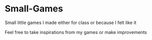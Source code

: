 # Small-Games
Small little games I made either for class or because I felt like it

Feel free to take inspirations from my games or make improvements
